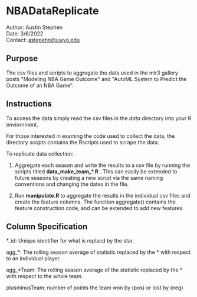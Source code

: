 # NBADataReplicate
Author: Austin Stephen  
Date: 3/6/2022  
Contact: astepehn@uwyo.edu

## Purpose 
The csv files and scripts to aggregate the data used in the mlr3 gallery posts "Modeling NBA Game Outcome" and 
"AutoML System to Predict the Outcome of an NBA Game".

## Instructions
To access the data simply read the csv files in the *data* directory into your R enviornment.

For those interested in examing the code used to collect the data, the directory *scripts* contains the Rscripts used to scrape the data.

To replicate data collection:

1) Aggregate each season and write the results to a csv file by running the scripts titled **data_make_team_*.R** .
This can easily be extended to future seasons by creating a new script via the same naming
conventions and changing the dates in the file.

2) Run **manipulate.R** to aggregate the results in the individual csv files and create the feature columns. 
The function aggregate() contains the feature construction code, and can be extended to add new features.

## Column Specification

*_id: Unique identifier for what is replacd by the star.

agg_*: The rolling season average of statistic replaced by the * with respect to an individual player.  

agg_*Team: The rolling season average of the statistic replaced by the * with respect to the whole team.
              
plusminusTeam: number of points the team won by (pos) or lost by (neg)
